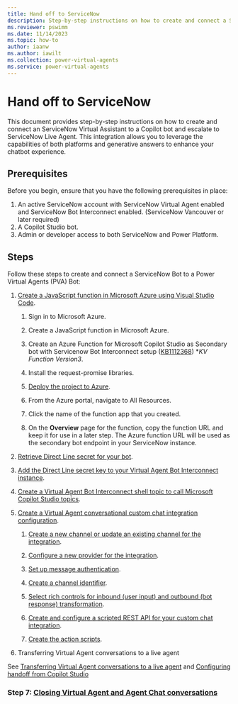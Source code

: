 ```yaml
---
title: Hand off to ServiceNow
description: Step-by-step instructions on how to create and connect a ServiceNow Virtual Assistant to a Copilot Studio copilot and escalate to ServiceNow Live Agent.
ms.reviewer: pswimm
ms.date: 11/14/2023
ms.topic: how-to
author: iaanw
ms.author: iawilt
ms.collection: power-virtual-agents
ms.service: power-virtual-agents
---
```


# Hand off to ServiceNow

This document provides step-by-step instructions on how to create and connect an ServiceNow Virtual Assistant to a Copilot bot and escalate to ServiceNow Live Agent. This integration allows you to leverage the capabilities of both platforms and generative answers to enhance your chatbot experience.

## Prerequisites

Before you begin, ensure that you have the following prerequisites in place:

1. An active ServiceNow account with ServiceNow Virtual Agent enabled and ServiceNow Bot Interconnect enabled. (ServiceNow Vancouver or later required)
1. A Copilot Studio bot.
1. Admin or developer access to both ServiceNow and Power Platform.

## Steps

Follow these steps to create and connect a ServiceNow Bot to a Power Virtual Agents (PVA) Bot:

1. [Create a JavaScript function in Microsoft Azure using Visual Studio Code](https://docs.servicenow.com/bundle/vancouver-servicenow-platform/page/administer/virtual-agent/task/create-js-function-azure-mspv-sec-bot.html).

    1. Sign in to Microsoft Azure.

    1. Create a JavaScript function in Microsoft Azure.

    1. Create an Azure Function for Microsoft Copilot Studio as Secondary bot with Servicenow Bot Interconnect setup ([KB1112368](https://support.servicenow.com/kb?id=kb_article_view&sysparm_article=KB1112368)) **KV Function Version3*.

    1. Install the request-promise libraries.

    1. [Deploy the project to Azure](/azure/azure-functions/create-first-function-vs-code-node).

    1. From the Azure portal, navigate to All Resources.

    1. Click the name of the function app that you created.

    1. On the **Overview** page for the function, copy the function URL and keep it for use in a later step. The Azure function URL will be used as the secondary bot endpoint in your ServiceNow instance.

2. [Retrieve Direct Line secret for your bot](/azure/bot-service/rest-api/bot-framework-rest-direct-line-3-0-authentication?view=azure-bot-service-4.0).

3. [Add the Direct Line secret key to your Virtual Agent Bot Interconnect instance](https://docs.servicenow.com/bundle/vancouver-servicenow-platform/page/administer/virtual-agent/task/add-dl-secret-key-sn-instance.html).

4. [Create a Virtual Agent Bot Interconnect shell topic to call Microsoft Copilot Studio topics](https://docs.servicenow.com/bundle/vancouver-servicenow-platform/page/administer/virtual-agent/task/create-primary-va-topic-ms-pva.html).

5. [Create a Virtual Agent conversational custom chat integration configuration](https://docs.servicenow.com/bundle/vancouver-servicenow-platform/page/administer/virtual-agent/task/create-adapter-for-virtual-agent.html).

    1. [Create a new channel or update an existing channel for the integration](https://docs.servicenow.com/bundle/vancouver-servicenow-platform/page/administer/virtual-agent/task/create-channel-va-cccif.html).

    1. [Configure a new provider for the integration](https://docs.servicenow.com/bundle/vancouver-servicenow-platform/page/administer/virtual-agent/task/create-provider-va-cccif.html).

    1. [Set up message authentication](https://docs.servicenow.com/bundle/vancouver-servicenow-platform/page/administer/virtual-agent/task/set-up-msg-auth-va-cccif.html).

    1. [Create a channel identifier](https://docs.servicenow.com/bundle/vancouver-servicenow-platform/page/administer/virtual-agent/task/create-channel-id-va-cccif.html).

    1. [Select rich controls for inbound (user input) and outbound (bot response) transformation](https://docs.servicenow.com/bundle/vancouver-servicenow-platform/page/administer/virtual-agent/task/map-rich-controls-va-cccif.html).

    1. [Create and configure a scripted REST API for your custom chat integration](https://docs.servicenow.com/bundle/vancouver-servicenow-platform/page/administer/virtual-agent/task/configure-rest-api-va-cccif.html).

    1. [Create the action scripts](https://docs.servicenow.com/bundle/vancouver-servicenow-platform/page/administer/virtual-agent/task/create-action-scripts-va-cccif.html).

6. Transferring Virtual Agent conversations to a live agent

See [Transferring Virtual Agent conversations to a live agent](https://docs.servicenow.com/bundle/vancouver-servicenow-platform/page/administer/virtual-agent/concept/transfer-to-live-agent.html) and [Configuring handoff from Copilot Studio](configure-generic-handoff.md)

### Step 7: [Closing Virtual Agent and Agent Chat conversations](https://docs.servicenow.com/bundle/vancouver-servicenow-platform/page/administer/virtual-agent/concept/va-open-conversations.html)

